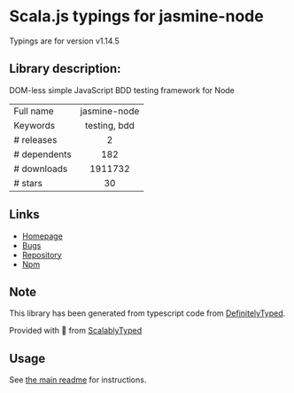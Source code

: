 
# Scala.js typings for jasmine-node

Typings are for version v1.14.5

## Library description:
DOM-less simple JavaScript BDD testing framework for Node

|                    |                 |
| ------------------ | :-------------: |
| Full name          | jasmine-node |
| Keywords           | testing, bdd |
| # releases         | 2 |
| # dependents       | 182 |
| # downloads        | 1911732 |
| # stars            | 30 |

## Links
- [Homepage](https://github.com/mhevery/jasmine-node)
- [Bugs](https://github.com/mhevery/jasmine-node/issues)
- [Repository](https://github.com/mhevery/jasmine-node)
- [Npm](https://www.npmjs.com/package/jasmine-node)
    


## Note
This library has been generated from typescript code from [DefinitelyTyped](https://definitelytyped.org).

Provided with :purple_heart: from [ScalablyTyped](https://github.com/oyvindberg/ScalablyTyped)

## Usage
See [the main readme](../../readme.md) for instructions.


